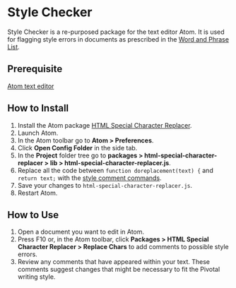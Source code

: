 # Style Checker

Style Checker is a re-purposed package for the text editor Atom. It is used for flagging style errors in documents as prescribed in the [Word and Phrase List](https://docs.google.com/spreadsheets/d/1hkadtxR1hY57kK7h5HN4ITHLJleZixCDH_RJPUpNq_A/edit#gid=0).

## Prerequisite

[Atom text editor](https://atom.io/)

## How to Install

  1. Install the Atom package [HTML Special Character Replacer](https://atom.io/packages/html-special-character-replacer).
  1. Launch Atom.
  1. In the Atom toolbar go to **Atom > Preferences**.
  1. Click **Open Config Folder** in the side tab.
  1. In the **Project** folder tree go to **packages > html-special-character-replacer > lib > html-special-character-replacer.js**.
  1. Replace all the code between `function doreplacement(text) {` and `return text;` with the [style comment commands](https://github.com/pivotal-cf-experimental/docs-utility-scripts/blob/master/style-checker/style-comment-commands.txt).
  1. Save your changes to `html-special-character-replacer.js`.
  1. Restart Atom.

## How to Use

  1. Open a document you want to edit in Atom.
  1. Press F10 or, in the Atom toolbar, click **Packages > HTML Special Character Replacer > Replace Chars** to add comments to possible style errors.
  1. Review any comments that have appeared within your text. These comments suggest changes that might be necessary to fit the Pivotal writing style.
